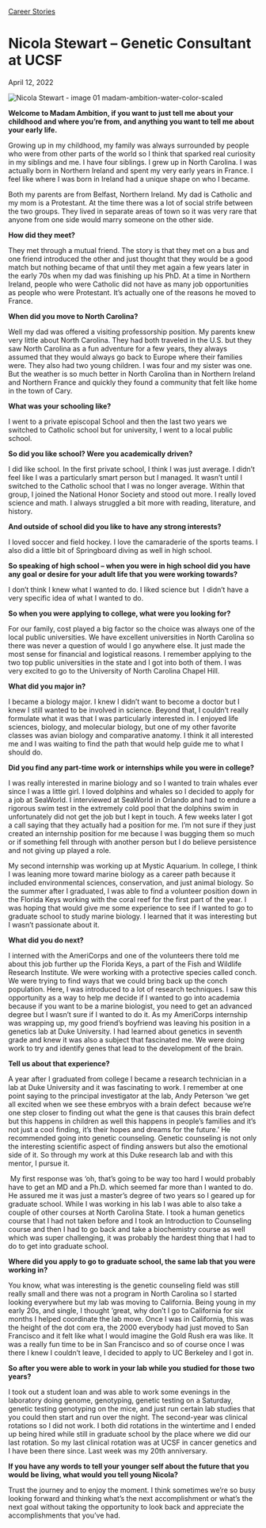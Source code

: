 [//]: # (title: Nicola Stewart –Genetic Consultant at UCSF)

[//]: # (main_image: https://madamambition.com/wp-content/uploads/2023/01/Nicola-Stewart-image-01-madam-ambition-water-color-scaled-1.jpeg)

[Career Stories](https://madamambition.com/category/career-stories/)

Nicola Stewart – Genetic Consultant at UCSF
===========================================

April 12, 2022

![](https://madamambition.com/wp-content/uploads/2023/01/Nicola-Stewart-image-01-madam-ambition-water-color-scaled-1.jpeg "Nicola Stewart - image 01 madam-ambition-water-color-scaled")

**Welcome to Madam Ambition, if you want to just tell me about your childhood and where you’re from, and anything you want to tell me about your early life.**

Growing up in my childhood, my family was always surrounded by people who were from other parts of the world so I think that sparked real curiosity in my siblings and me. I have four siblings. I grew up in North Carolina. I was actually born in Northern Ireland and spent my very early years in France. I feel like where I was born in Ireland had a unique shape on who I became.

Both my parents are from Belfast, Northern Ireland. My dad is Catholic and my mom is a Protestant. At the time there was a lot of social strife between the two groups. They lived in separate areas of town so it was very rare that anyone from one side would marry someone on the other side.

**How did they meet?**

They met through a mutual friend. The story is that they met on a bus and one friend introduced the other and just thought that they would be a good match but nothing became of that until they met again a few years later in the early 70s when my dad was finishing up his PhD. At a time in Northern Ireland, people who were Catholic did not have as many job opportunities as people who were Protestant. It’s actually one of the reasons he moved to France.

**When did you move to North Carolina?**

Well my dad was offered a visiting professorship position. My parents knew very little about North Carolina. They had both traveled in the U.S. but they saw North Carolina as a fun adventure for a few years, they always assumed that they would always go back to Europe where their families were. They also had two young children. I was four and my sister was one. But the weather is so much better in North Carolina than in Northern Ireland and Northern France and quickly they found a community that felt like home in the town of Cary.

**What was your schooling like?**

I went to a private episcopal School and then the last two years we switched to Catholic school but for university, I went to a local public school.

**So did you like school? Were you academically driven?**

I did like school. In the first private school, I think I was just average. I didn’t feel like I was a particularly smart person but I managed. It wasn’t until I switched to the Catholic school that I was no longer average. Within that group, I joined the National Honor Society and stood out more. I really loved science and math. I always struggled a bit more with reading, literature, and history.

**And outside of school did you like to have any strong interests?**

I loved soccer and field hockey. I love the camaraderie of the sports teams. I also did a little bit of Springboard diving as well in high school.

**So speaking of high school – when you were in high school did you have any goal or desire for your adult life that you were working towards?**

I don’t think I knew what I wanted to do. I liked science but  I didn’t have a very specific idea of what I wanted to do.

**So when you were applying to college, what were you looking for?**

For our family, cost played a big factor so the choice was always one of the local public universities. We have excellent universities in North Carolina so there was never a question of would I go anywhere else. It just made the most sense for financial and logistical reasons. I remember applying to the two top public universities in the state and I got into both of them. I was very excited to go to the University of North Carolina Chapel Hill.

**What did you major in?**

I became a biology major. I knew I didn’t want to become a doctor but I knew I still wanted to be involved in science. Beyond that, I couldn’t really formulate what it was that I was particularly interested in. I enjoyed life sciences, biology, and molecular biology, but one of my other favorite classes was avian biology and comparative anatomy. I think it all interested me and I was waiting to find the path that would help guide me to what I should do.

**Did you find any part-time work or internships while you were in college?**

I was really interested in marine biology and so I wanted to train whales ever since I was a little girl. I loved dolphins and whales so I decided to apply for a job at SeaWorld. I interviewed at SeaWorld in Orlando and had to endure a rigorous swim test in the extremely cold pool that the dolphins swim in unfortunately did not get the job but I kept in touch. A few weeks later I got a call saying that they actually had a position for me. I’m not sure if they just created an internship position for me because I was bugging them so much or if something fell through with another person but I do believe persistence and not giving up played a role.

My second internship was working up at Mystic Aquarium. In college, I think I was leaning more toward marine biology as a career path because it included environmental sciences, conservation, and just animal biology. So the summer after I graduated, I was able to find a volunteer position down in the Florida Keys working with the coral reef for the first part of the year. I was hoping that would give me some experience to see if I wanted to go to graduate school to study marine biology. I learned that it was interesting but I wasn’t passionate about it.

**What did you do next?**

I interned with the AmeriCorps and one of the volunteers there told me about this job further up the Florida Keys, a part of the Fish and Wildlife Research Institute. We were working with a protective species called conch. We were trying to find ways that we could bring back up the conch population. Here, I was introduced to a lot of research techniques. I saw this opportunity as a way to help me decide if I wanted to go into academia because if you want to be a marine biologist, you need to get an advanced degree but I wasn’t sure if I wanted to do it. As my AmeriCorps internship was wrapping up, my good friend’s boyfriend was leaving his position in a genetics lab at Duke University. I had learned about genetics in seventh grade and knew it was also a subject that fascinated me. We were doing work to try and identify genes that lead to the development of the brain.

**Tell us about that experience?**

A year after I graduated from college I became a research technician in a lab at Duke University and it was fascinating to work. I remember at one point saying to the principal investigator at the lab, Andy Peterson ‘we get all excited when we see these embryos with a brain defect  because we’re one step closer to finding out what the gene is that causes this brain defect but this happens in children as well this happens in people’s families and it’s not just a cool finding, it’s their hopes and dreams for the future.’ He recommended going into genetic counseling. Genetic counseling is not only the interesting scientific aspect of finding answers but also the emotional side of it. So through my work at this Duke research lab and with this mentor, I pursue it.

 My first response was ‘oh, that’s going to be way too hard I would probably have to get an MD and a Ph.D. which seemed far more than I wanted to do. He assured me it was just a master’s degree of two years so I geared up for graduate school. While I was working in his lab I was able to also take a couple of other courses at North Carolina State. I took a human genetics course that I had not taken before and I took an Introduction to Counseling course and then I had to go back and take a biochemistry course as well which was super challenging, it was probably the hardest thing that I had to do to get into graduate school.

**Where did you apply to go to graduate school, the same lab that you were working in?**

You know, what was interesting is the genetic counseling field was still really small and there was not a program in North Carolina so I started looking everywhere but my lab was moving to California. Being young in my early 20s, and single, I thought ‘great, why don’t I go to California for six months I helped coordinate the lab move. Once I was in California, this was the height of the dot com era, the 2000 everybody had just moved to San Francisco and it felt like what I would imagine the Gold Rush era was like. It was a really fun time to be in San Francisco and so of course once I was there I knew I couldn’t leave, I decided to apply to UC Berkeley and I got in.

**So after you were able to work in your lab while you studied for those two years?**

I took out a student loan and was able to work some evenings in the laboratory ​doing genome, genotyping, genetic testing on a Saturday, genetic testing genotyping on the mice, and just run certain lab studies that you could then start and run over the night. The second-year was clinical rotations so I did not work. I both did rotations in the wintertime and I ended up being hired while still in graduate school by the place where we did our last rotation. So my last clinical rotation was at UCSF in cancer genetics and I have been there since. Last week was my 20th anniversary.

**If you have any words to tell your younger self about the future that you would be living, what would you tell young Nicola?**

Trust the journey and to enjoy the moment. I think sometimes we’re so busy looking forward and thinking what’s the next accomplishment or what’s the next goal without taking the opportunity to look back and appreciate the accomplishments that you’ve had.